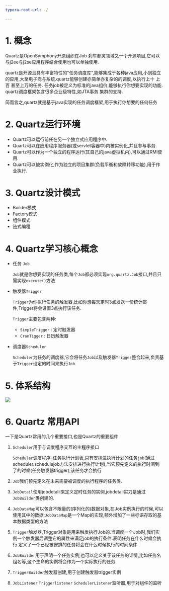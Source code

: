 ```yaml
---
typora-root-url: ./

---
```


# 1. 概念

Quartz是OpenSymphony开原组织在Job 刹车都灵领域又一个开源项目,它可以与j2ee与j2se应用程序结合使用也可以单独使用.

quartz是开源且具有丰富特性的"任务调度库",能够集成于各种java应用,小到独立的应用,大至电子商与系统.quartz能够创建亦简单亦复杂的的调度,以执行上十 上百 甚至上万的任务. 任务job被定义为标准的java组价,能够执行你想要实现的功能. quartz调度框架包含很多企业级特性,如JTA事务 集群的支持.

简而言之,quartz就是基于java实现的任务调度框架,用于执行你想要的任何任务

# 2. Quartz运行环境

- Quartz可以运行前任在另一个独立式应用程序中.
- Quartz可以在应用程序服务器(或servlet容器中)内被实例化,并且参与事务.
- Quartz可以作为一个独立的程序运行(其自己的java虚拟机内),可以通过RMI使用.
- Quartz可以被实例化,作为独立的项目集群(负载平衡和故障转移功能),用于作业执行.

# 3. Quartz设计模式

- Builder模式
- Factory模式
- 组件模式
- 链式编程

# 4. Quartz学习核心概念

- 任务 `Job`

  `Job`就是你想要实现的任务类,每个`Job`都必须实现`org.quartz.Job`接口,并且只需实现`execute()`方法 

- 触发器`Trigger`

  `Trigger`为你执行任务的触发器,比如你想每天定时3点发送一份统计邮件,Trigger将会设置3点执行该任务.

  `Trigger`主要包含两种:

  - `SimpleTrigger` : 定时触发器
  - `CronTigger` : 日历触发器

- 调度器`Scheduler`

  `Scheduler`为任务的调度器,它会将任务`Job`以及触发器`Trigger`整合起来,负责基于`Trigger`设定的时间来执行`Job`

# 5. 体系结构

![](D:/3.IT/%E7%AC%94%E8%AE%B0/java/Quartz/%E6%9C%AA%E5%91%BD%E5%90%8D%E6%96%87%E4%BB%B6(3).png)

# 6. Quartz 常用API

一下是Quartz常用的几个重要接口,也是Quartz的重要组件

1. `Scheduler`用于与调度程序交互的主程序接口

   `Scheduler`调度程序-任务执行计划表,只有安排进执行计划的任务`job`(通过scheduler.schedulejob方法安排进行执行计划),当它预先定义的执行时间到了的时候(任务触发器trigger),该任务才会执行

2. `Job`我们预先定义在未来需要被调度的执行程序的任务类.

3. `JobDetail`使用jobdetalil来定义定时任务的实例,jobdetail实力是通过`JobBuilder`类创建的.

4. `JobDataMap`可以包含不限量的(序列化的)数据对象,在Job实例执行的时候,可以使用其中的数据;`JobDataMap`是一个Map的实现,额外增加了一些标语存取的基本数据类型的方法

5. `Trigger`触发器,Trigger对象是用来触发执行Job的.当调度一个Job时,我们实例一个触发器后调整它的属性来满足job的执行条件.表明任务在什么时候会执行.定义了一个已经被安排的任务将会在什么时候执行的时间条件.

6. `JobBuilder`用于声明一个任务实例,也可以定义关于该任务的详情,比如任务名 组名等,这个生命的实例将会作为一个实际执行的任务.

7. `TriggerBuilder`触发器创建,用于创建触发器trigger实例

8. `JobListener` `Triggerlistener` `SchedulerListener`监听器,用于对组件的监听


